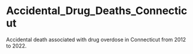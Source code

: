 # Accidental_Drug_Deaths_Connecticut
Accidental death associated with drug overdose in Connecticut from 2012 to 2022.
